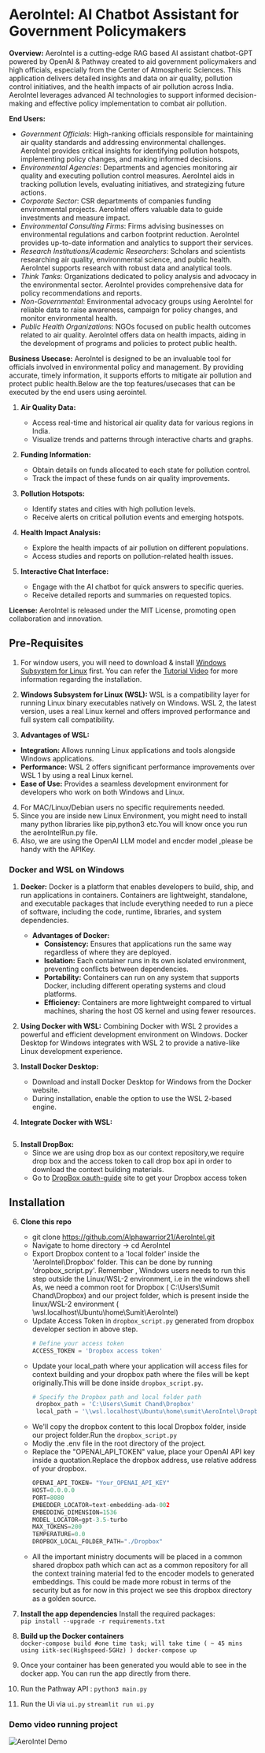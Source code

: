 # AeroIntel: AI Chatbot Assistant for Government Policymakers

**Overview:**
AeroIntel is a cutting-edge RAG based AI assistant chatbot-GPT powered by OpenAI & Pathway created to aid government policymakers and high officials, especially from the Center of Atmospheric Sciences. This application delivers detailed insights and data on air quality, pollution control initiatives, and the health impacts of air pollution across India. AeroIntel leverages advanced AI technologies to support informed decision-making and effective policy implementation to combat air pollution.

**End Users:**
  - *Government Officials*: High-ranking officials responsible for maintaining air quality standards and addressing environmental challenges. AeroIntel provides critical insights for identifying pollution hotspots, implementing policy changes, and making informed decisions.
  - *Environmental Agencies*: Departments and agencies monitoring air quality and executing pollution control measures. AeroIntel aids in tracking pollution levels, evaluating initiatives, and strategizing future actions.
  - *Corporate Sector*: CSR departments of companies funding environmental projects. AeroIntel offers valuable data to guide investments and measure impact.
  - *Environmental Consulting Firms*: Firms advising businesses on environmental regulations and carbon footprint reduction. AeroIntel provides up-to-date information and analytics to support their services.
  - *Research Institutions/Academic Researchers*: Scholars and scientists researching air quality, environmental science, and public health. AeroIntel supports research with robust data and analytical tools.
  - *Think Tanks*: Organizations dedicated to policy analysis and advocacy in the environmental sector. AeroIntel provides comprehensive data for policy recommendations and reports.
  - *Non-Governmental*: Environmental advocacy groups using AeroIntel for reliable data to raise awareness, campaign for policy changes, and monitor environmental health.
  - *Public Health Organizations*: NGOs focused on public health outcomes related to air quality. AeroIntel offers data on health impacts, aiding in the development of programs and policies to protect public health.

**Business Usecase:**
AeroIntel is designed to be an invaluable tool for officials involved in environmental policy and management. By providing accurate, timely information, it supports efforts to mitigate air pollution and protect public health.Below are the top features/usecases that can be executed by the end users using aerointel.

1. **Air Quality Data:**
   - Access real-time and historical air quality data for various regions in India.
   - Visualize trends and patterns through interactive charts and graphs.

2. **Funding Information:**
   - Obtain details on funds allocated to each state for pollution control.
   - Track the impact of these funds on air quality improvements.

3. **Pollution Hotspots:**
   - Identify states and cities with high pollution levels.
   - Receive alerts on critical pollution events and emerging hotspots.

4. **Health Impact Analysis:**
   - Explore the health impacts of air pollution on different populations.
   - Access studies and reports on pollution-related health issues.

5. **Interactive Chat Interface:**
   - Engage with the AI chatbot for quick answers to specific queries.
   - Receive detailed reports and summaries on requested topics.

**License:**
AeroIntel is released under the MIT License, promoting open collaboration and innovation.

## Pre-Requisites

1. For window users, you will need to download & install [Windows Subsystem for Linux](https://ubuntu.com/desktop/wsl) first. You can refer the [Tutorial Video](https://www.youtube.com/watch?v=eId6K8d0v6o) for more information regarding the installation.
2. **Windows Subsystem for Linux (WSL):**
WSL is a compatibility layer for running Linux binary executables natively on Windows. WSL 2, the latest version, uses a real Linux kernel and offers improved performance and full system call compatibility.

3. **Advantages of WSL:**
  - **Integration:** Allows running Linux applications and tools alongside Windows applications.
  - **Performance:** WSL 2 offers significant performance improvements over WSL 1 by using a real Linux kernel.
  - **Ease of Use:** Provides a seamless development environment for developers who work on both Windows and Linux.
    
4. For MAC/Linux/Debian users no specific requirements needed.
5. Since you are inside new Linux Environment, you might need to install many python libraries like pip,python3 etc.You will know once you run the aeroIntelRun.py file.
5. Also, we are using the OpenAI LLM model and encder model ,please be handy with the APIKey.

### Docker and WSL on Windows

1. **Docker:** Docker is a platform that enables developers to build, ship, and run applications in containers. Containers are lightweight, standalone, and executable packages that include 
               everything needed to run a piece of software, including the code, runtime, libraries, and system dependencies.

   - **Advantages of Docker:**
       - **Consistency:** Ensures that applications run the same way regardless of where they are deployed.
       - **Isolation:** Each container runs in its own isolated environment, preventing conflicts between dependencies.
       - **Portability:** Containers can run on any system that supports Docker, including different operating systems and cloud platforms.
       - **Efficiency:** Containers are more lightweight compared to virtual machines, sharing the host OS kernel and using fewer resources.

2. **Using Docker with WSL:** Combining Docker with WSL 2 provides a powerful and efficient development environment on Windows. Docker Desktop for Windows integrates with WSL 2 to provide a native-like Linux development experience.

3. **Install Docker Desktop:**
     - Download and install Docker Desktop for Windows from the Docker website.
     - During installation, enable the option to use the WSL 2-based engine.
     
4. **Integrate Docker with WSL:**
<Image of resource>

5. **Install DropBox:**
     - Since we are using drop box as our context repository,we require drop box and the access token to call drop box api in order to download the context building materials.
     - Go to [DropBox oauth-guide](https://developers.dropbox.com/oauth-guide)  site to get your Dropbox access token
       
## Installation 

6. **Clone this repo**
     - git clone https://github.com/Alphawarrior21/AeroIntel.git
     - Navigate to home directory -> cd AeroIntel
     - Export Dropbox content to a 'local folder' inside the 'AeroIntel\Dropbox' folder. This can be done by running 'dropbox_script.py'. Remember , Windows users needs to run this step outside the
       Linux/WSL-2 environment, i.e in the windows shell As, we need a common root for Dropbox ( C:\Users\Sumit Chand\Dropbox) and our project folder, which is present inside the linux/WSL-2
       environment ( \\wsl.localhost\Ubuntu\home\Sumit\AeroIntel)
     - Update Access Token in `dropbox_script.py` generated from dropbox developer section in above step.
       ```python
       # Define your access token
       ACCESS_TOKEN = 'Dropbox access token'
     - Update your local_path where your application will access files for context building and your dropbox path where the files will be kept originally.This will be done inside 
       `dropbox_script.py`.
       ```python
       # Specify the Dropbox path and local folder path
        dropbox_path = 'C:\Users\Sumit Chand\Dropbox'
        local_path = '\\wsl.localhost\Ubuntu\home\sumit\AeroIntel\Dropbox'
      - We'll copy the dropbox content to this local Dropbox folder, inside our project folder.Run the `dropbox_script.py`
      - Modiy the .env file in the root directory of the project.
      - Replace the "OPENAI_API_TOKEN" value, place your OpenAI API key inside a quotation.Replace the dropbox address, use relative address of your dropbox.
        ```python
        OPENAI_API_TOKEN= "Your_OPENAI_API_KEY"
        HOST=0.0.0.0
        PORT=8080
        EMBEDDER_LOCATOR=text-embedding-ada-002
        EMBEDDING_DIMENSION=1536
        MODEL_LOCATOR=gpt-3.5-turbo
        MAX_TOKENS=200
        TEMPERATURE=0.0
        DROPBOX_LOCAL_FOLDER_PATH="./Dropbox"
      - All the important ministry documents will be placed in a common shared dropbox path which can act as a common repository for all the context training material fed to the encoder models to 
        generated embeddings. This could be made more robust in terms of the security but as for now in this project we see this dropbox directory as a golden source.
   
7. **Install the app dependencies**
        Install the required packages:   
           ```pip install --upgrade -r requirements.txt ```  
9. **Build up the Docker containers**    
        ```docker-compose build #one time task; will take time ( ~ 45 mins using iitk-sec(Highspeed-5GHz) )
           docker-compose up```
10. Once your container has been generated you would able to see in the docker app. You can run the app directly from there.
11. Run the Pathway API :
        ```python3 main.py```
12. Run the Ui via `ui.py`
       ```streamlit run ui.py```

### Demo video running project
  ![AeroIntel Demo](https://github.com/Alphawarrior21/AeroIntel/tree/main/image/GifMaker_20240525233544975.gif)



